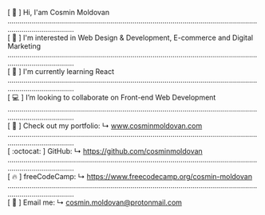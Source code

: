 [ 👋 ] Hi, I'am Cosmin Moldovan <br>
............................................................................................................................................................. <br>
[ :heartbeat: ] I'm interested in Web Design & Development, E-commerce and Digital Marketing
............................................................................................................................................................. <br>
[ 🧠 ] I'm currently learning React <br>
............................................................................................................................................................. <br>
[ 💻 ] I’m looking to collaborate on Front-end Web Development <br>
............................................................................................................................................................. <br>
[ 📂 ] Check out my portfolio: ↳ www.cosminmoldovan.com <br>
............................................................................................................................................................. <br>
[ :octocat: ] GitHub: ↳ https://github.com/cosminmoldovan <br>
............................................................................................................................................................. <br>
[ 🔥 ] freeCodeCamp: ↳ https://www.freecodecamp.org/cosmin-moldovan <br>
............................................................................................................................................................. <br>
[ 💌 ] Email me: ↳ cosmin.moldovan@protonmail.com <br>

<!---
cosminmoldovan/cosminmoldovan is a ✨ special ✨ repository because its `README.md` (this file) appears on your GitHub profile.
You can click the Preview link to take a look at your changes.
--->
